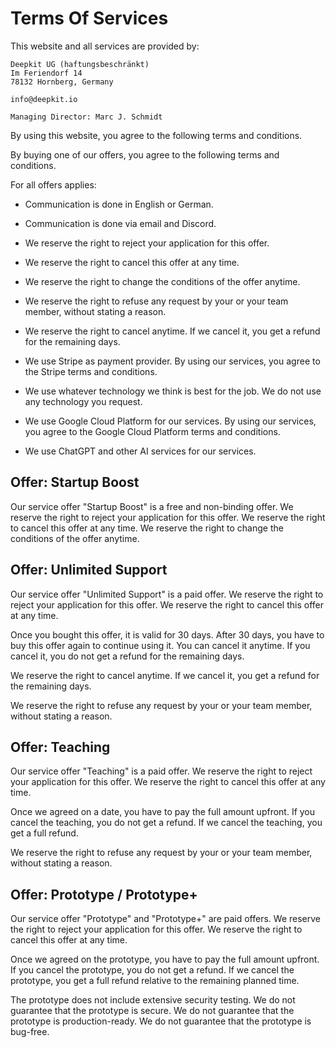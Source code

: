 # Terms Of Services

This website and all services are provided by: 

```text
Deepkit UG (haftungsbeschränkt)
Im Feriendorf 14
78132 Hornberg, Germany

info@deepkit.io

Managing Director: Marc J. Schmidt
```


By using this website, you agree to the following terms and conditions.

By buying one of our offers, you agree to the following terms and conditions.

For all offers applies: 

- Communication is done in English or German.
- Communication is done via email and Discord.

- We reserve the right to reject your application for this offer. 
- We reserve the right to cancel this offer at any time.
- We reserve the right to change the conditions of the offer anytime.
- We reserve the right to refuse any request by your or your team member, without stating a reason.
- We reserve the right to cancel anytime. If we cancel it, you get a refund for the remaining days.
- We use Stripe as payment provider. By using our services, you agree to the Stripe terms and conditions.
- We use whatever technology we think is best for the job. We do not use any technology you request.
- We use Google Cloud Platform for our services. By using our services, you agree to the Google Cloud Platform terms and conditions.
- We use ChatGPT and other AI services for our services.

## Offer: Startup Boost

Our service offer "Startup Boost" is a free and non-binding offer. We reserve the right to reject your application for this offer. We reserve the right to cancel this offer at any time. We reserve the right to change the conditions of the offer anytime.

## Offer: Unlimited Support

Our service offer "Unlimited Support" is a paid offer. We reserve the right to reject your application for this offer. We reserve the right to cancel this offer at any time.

Once you bought this offer, it is valid for 30 days. After 30 days, you have to buy this offer again to continue using it.
You can cancel it anytime. If you cancel it, you do not get a refund for the remaining days.

We reserve the right to cancel anytime. If we cancel it, you get a refund for the remaining days.

We reserve the right to refuse any request by your or your team member, without stating a reason.

## Offer: Teaching

Our service offer "Teaching" is a paid offer. We reserve the right to reject your application for this offer. We reserve the right to cancel this offer at any time.

Once we agreed on a date, you have to pay the full amount upfront. If you cancel the teaching, you do not get a refund. If we cancel the teaching, you get a full refund.

We reserve the right to refuse any request by your or your team member, without stating a reason.

## Offer: Prototype / Prototype+

Our service offer "Prototype" and "Prototype+" are paid offers. We reserve the right to reject your application for this offer. We reserve the right to cancel this offer at any time.

Once we agreed on the prototype, you have to pay the full amount upfront. If you cancel the prototype, you do not get a refund. If we cancel the prototype, you get a full refund relative to the remaining planned time.

The prototype does not include extensive security testing. We do not guarantee that the prototype is secure. We do not guarantee that the prototype is production-ready. We do not guarantee that the prototype is bug-free.
